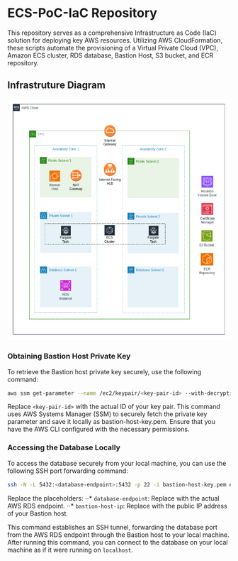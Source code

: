 # ECS-PoC-IaC Repository

This repository serves as a comprehensive Infrastructure as Code (IaC) solution for deploying key AWS resources. Utilizing AWS CloudFormation, these scripts automate the provisioning of a Virtual Private Cloud (VPC), Amazon ECS cluster, RDS database, Bastion Host, S3 bucket, and ECR repository.

## Infrastruture Diagram

![Infrastructure Diagram](https://github.com/krishanshamod/ecs-poc-iac/blob/main/assets/infrastructure_diagram.png?raw=true)

### Obtaining Bastion Host Private Key

To retrieve the Bastion host private key securely, use the following command:

```bash
aws ssm get-parameter --name /ec2/keypair/<key-pair-id> --with-decryption --query Parameter.Value --output text > bastion-host-key.pem
```

Replace `<key-pair-id>` with the actual ID of your key pair. This command uses AWS Systems Manager (SSM) to securely fetch the private key parameter and save it locally as bastion-host-key.pem. Ensure that you have the AWS CLI configured with the necessary permissions.

### Accessing the Database Locally

To access the database securely from your local machine, you can use the following SSH port forwarding command:

```bash
ssh -N -L 5432:<database-endpoint>:5432 -p 22 -i bastion-host-key.pem ec2-user@<bastion-host-ip>
```

Replace the placeholders:
⋅⋅* `database-endpoint`: Replace with the actual AWS RDS endpoint.
⋅⋅* `bastion-host-ip`: Replace with the public IP address of your Bastion host.

This command establishes an SSH tunnel, forwarding the database port from the AWS RDS endpoint through the Bastion host to your local machine. After running this command, you can connect to the database on your local machine as if it were running on `localhost`.
